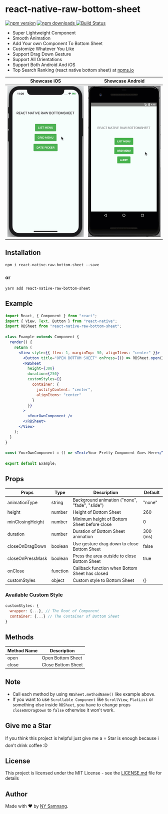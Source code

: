 # react-native-raw-bottom-sheet

[![npm version](https://badge.fury.io/js/react-native-raw-bottom-sheet.svg)](//npmjs.com/package/react-native-raw-bottom-sheet)
[![npm downloads](https://img.shields.io/npm/dm/react-native-raw-bottom-sheet.svg)
](//npmjs.com/package/react-native-raw-bottom-sheet)
[![Build Status](https://travis-ci.org/nysamnang/react-native-raw-bottom-sheet.svg?branch=master)](https://travis-ci.org/nysamnang/react-native-raw-bottom-sheet)

- Super Lightweight Component
- Smooth Animation
- Add Your own Component To Bottom Sheet
- Customize Whatever You Like
- Support Drag Down Gesture
- Support All Orientations
- Support Both Android And iOS
- Top Search Ranking (react native bottom sheet) at [npms.io](https://npms.io/search?q=react%20native%20bottom%20sheet)

|                                                      Showcase iOS                                                      |                                                    Showcase Android                                                    |
| :--------------------------------------------------------------------------------------------------------------------: | :--------------------------------------------------------------------------------------------------------------------: |
| ![](https://raw.githubusercontent.com/nysamnang/stock-images/master/react-native-raw-bottom-sheet/RNRBS-IOS-1.1.0.gif) | ![](https://raw.githubusercontent.com/nysamnang/stock-images/master/react-native-raw-bottom-sheet/RNRBS-AOS-1.1.0.gif) |

## Installation

```
npm i react-native-raw-bottom-sheet --save
```

### or

```
yarn add react-native-raw-bottom-sheet
```

## Example

```jsx
import React, { Component } from "react";
import { View, Text, Button } from "react-native";
import RBSheet from "react-native-raw-bottom-sheet";

class Example extends Component {
  render() {
    return (
      <View style={{ flex: 1, marginTop: 50, alignItems: "center" }}>
        <Button title="OPEN BOTTOM SHEET" onPress={() => RBSheet.open()} />
        <RBSheet
          height={300}
          duration={250}
          customStyles={{
            container: {
              justifyContent: "center",
              alignItems: "center"
            }
          }}
        >
          <YourOwnComponent />
        </RBSheet>
      </View>
    );
  }
}

const YourOwnComponent = () => <Text>Your Pretty Component Goes Here</Text>;

export default Example;
```

## Props

| Props            | Type     | Description                                    | Default  |
| ---------------- | -------- | ---------------------------------------------- | -------- |
| animationType    | string   | Background animation ("none", "fade", "slide") | "none"   |
| height           | number   | Height of Bottom Sheet                         | 260      |
| minClosingHeight | number   | Minimum height of Bottom Sheet before close    | 0        |
| duration         | number   | Duration of Bottom Sheet animation             | 300 (ms) |
| closeOnDragDown  | boolean  | Use gesture drag down to close Bottom Sheet    | false    |
| closeOnPressMask | boolean  | Press the area outside to close Bottom Sheet   | true     |
| onClose          | function | Callback function when Bottom Sheet has closed |          |
| customStyles     | object   | Custom style to Bottom Sheet                   | {}       |

### Available Custom Style

```jsx
customStyles: {
  wrapper: {...}, // The Root of Component
  container: {...} // The Container of Bottom Sheet
}
```

## Methods

| Method Name | Description        |
| ----------- | ------------------ |
| open        | Open Bottom Sheet  |
| close       | Close Bottom Sheet |

## Note

- Call each method by using `RBSheet.methodName()` like example above.
- If you want to use `Scrollable Component` like `ScrollView`, `FlatList` or something else inside `RBSheet`, you have to change props `closeOnDragDown` to `false` otherwise it won't work.

## Give me a Star

If you think this project is helpful just give me a ⭐️ Star is enough because i don't drink coffee :D

## License

This project is licensed under the MIT License - see the [LICENSE.md](https://github.com/nysamnang/react-native-raw-bottom-sheet/blob/master/LICENSE) file for details

## Author

Made with ❤️ by [NY Samnang](https://github.com/nysamnang).

